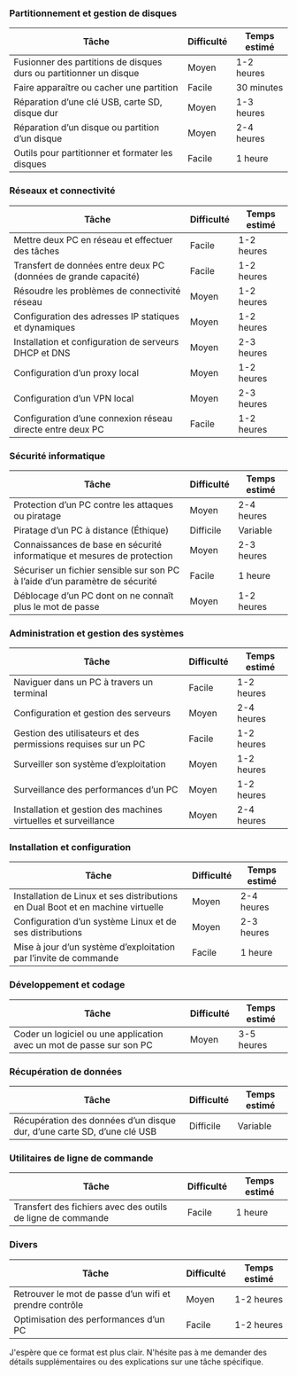 
### Partitionnement et gestion de disques

| Tâche                                                                         | Difficulté | Temps estimé  |
|-------------------------------------------------------------------------------|------------|---------------|
| Fusionner des partitions de disques durs ou partitionner un disque            | Moyen      | 1-2 heures    |
| Faire apparaître ou cacher une partition                                      | Facile     | 30 minutes    |
| Réparation d’une clé USB, carte SD, disque dur                                | Moyen      | 1-3 heures    |
| Réparation d’un disque ou partition d’un disque                               | Moyen      | 2-4 heures    |
| Outils pour partitionner et formater les disques                              | Facile     | 1 heure       |

### Réseaux et connectivité

| Tâche                                                                         | Difficulté | Temps estimé  |
|-------------------------------------------------------------------------------|------------|---------------|
| Mettre deux PC en réseau et effectuer des tâches                              | Facile     | 1-2 heures    |
| Transfert de données entre deux PC (données de grande capacité)               | Facile     | 1-2 heures    |
| Résoudre les problèmes de connectivité réseau                                 | Moyen      | 1-2 heures    |
| Configuration des adresses IP statiques et dynamiques                         | Moyen      | 1-2 heures    |
| Installation et configuration de serveurs DHCP et DNS                         | Moyen      | 2-3 heures    |
| Configuration d’un proxy local                                                | Moyen      | 1-2 heures    |
| Configuration d’un VPN local                                                  | Moyen      | 2-3 heures    |
| Configuration d’une connexion réseau directe entre deux PC                    | Facile     | 1-2 heures    |

### Sécurité informatique

| Tâche                                                                         | Difficulté | Temps estimé  |
|-------------------------------------------------------------------------------|------------|---------------|
| Protection d’un PC contre les attaques ou piratage                            | Moyen      | 2-4 heures    |
| Piratage d’un PC à distance (Éthique)                                         | Difficile  | Variable      |
| Connaissances de base en sécurité informatique et mesures de protection       | Moyen      | 2-3 heures    |
| Sécuriser un fichier sensible sur son PC à l’aide d’un paramètre de sécurité  | Facile     | 1 heure       |
| Déblocage d’un PC dont on ne connaît plus le mot de passe                     | Moyen      | 1-2 heures    |

### Administration et gestion des systèmes

| Tâche                                                                         | Difficulté | Temps estimé  |
|-------------------------------------------------------------------------------|------------|---------------|
| Naviguer dans un PC à travers un terminal                                     | Facile     | 1-2 heures    |
| Configuration et gestion des serveurs                                         | Moyen      | 2-4 heures    |
| Gestion des utilisateurs et des permissions requises sur un PC                | Facile     | 1-2 heures    |
| Surveiller son système d’exploitation                                         | Moyen      | 1-2 heures    |
| Surveillance des performances d’un PC                                         | Moyen      | 1-2 heures    |
| Installation et gestion des machines virtuelles et surveillance               | Moyen      | 2-4 heures    |

### Installation et configuration

| Tâche                                                                         | Difficulté | Temps estimé  |
|-------------------------------------------------------------------------------|------------|---------------|
| Installation de Linux et ses distributions en Dual Boot et en machine virtuelle | Moyen      | 2-4 heures    |
| Configuration d’un système Linux et de ses distributions                      | Moyen      | 2-3 heures    |
| Mise à jour d’un système d’exploitation par l’invite de commande              | Facile     | 1 heure       |

### Développement et codage

| Tâche                                                                         | Difficulté | Temps estimé  |
|-------------------------------------------------------------------------------|------------|---------------|
| Coder un logiciel ou une application avec un mot de passe sur son PC          | Moyen      | 3-5 heures    |

### Récupération de données

| Tâche                                                                         | Difficulté | Temps estimé  |
|-------------------------------------------------------------------------------|------------|---------------|
| Récupération des données d’un disque dur, d’une carte SD, d’une clé USB       | Difficile  | Variable      |

### Utilitaires de ligne de commande

| Tâche                                                                         | Difficulté | Temps estimé  |
|-------------------------------------------------------------------------------|------------|---------------|
| Transfert des fichiers avec des outils de ligne de commande                   | Facile     | 1 heure       |

### Divers

| Tâche                                                                         | Difficulté | Temps estimé  |
|-------------------------------------------------------------------------------|------------|---------------|
| Retrouver le mot de passe d’un wifi et prendre contrôle                       | Moyen      | 1-2 heures    |
| Optimisation des performances d’un PC                                         | Facile     | 1-2 heures    |

J'espère que ce format est plus clair. N'hésite pas à me demander des détails supplémentaires ou des explications sur une tâche spécifique.
